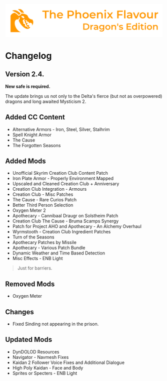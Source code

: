 ![image](images/Banner.webp)

# Changelog

## Version 2.4.

**New safe is required.**

The update brings us not only to the Delta's fierce (but not as overpowered) dragons and long awaited Mysticism 2.

## Added CC Content

* Alternative Armors - Iron, Steel, Silver, Stalhrim
* Spell Knight Armor
* The Cause
* The Forgotten Seasons

## Added Mods

* Unofficial Skyrim Creation Club Content Patch
* Iron Plate Armor - Properly Environment Mapped
* Upscaled and Cleaned Creation Club + Anniversary
* Creation Club Integration - Armours
* Creation Club - Misc Patches
* The Cause - Rare Curios Patch
* Better Third Person Selection
* Oxygen Meter 2
* Apothecary - Cannibaal Draugr on Solstheim Patch
* Creation Club The Cause - Bruma Scamps Synergy
* Patch for Project AHO and Apothecary - An Alchemy Overhaul
* Wyrmstooth - Creation Club Ingredient Patches
* Turn of the Seasons
* Apothecary Patches by Missile
* Apothecary - Various Patch Bundle
* Dynamic Weather and Time Based Detection
* Misc Effects - ENB Light
> Just for barriers.

## Removed Mods

* Oxygen Meter

## Changes

* Fixed Sinding not appearing in the prison.

## Updated Mods

* DynDOLOD Resources
* Navigator - Navmesh Fixes
* Kaidan 2 Follower Voice Fixes and Additional Dialogue
* High Poly Kaidan - Face and Body
* Sprites or Specters - ENB Light
